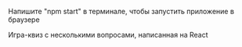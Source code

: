 Напишите "npm start" в терминале, чтобы запустить приложение в браузере

Игра-квиз с несколькими вопросами, написанная на React
